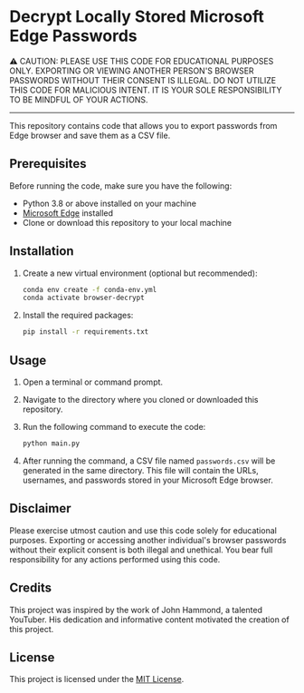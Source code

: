 # Decrypt Locally Stored Microsoft Edge Passwords
&#9888; CAUTION: PLEASE USE THIS CODE FOR EDUCATIONAL PURPOSES ONLY. EXPORTING OR VIEWING ANOTHER PERSON'S BROWSER PASSWORDS WITHOUT THEIR CONSENT IS ILLEGAL. DO NOT UTILIZE THIS CODE FOR MALICIOUS INTENT. IT IS YOUR SOLE RESPONSIBILITY TO BE MINDFUL OF YOUR ACTIONS.

---
This repository contains code that allows you to export passwords from Edge browser and save them as a CSV file. 

## Prerequisites

Before running the code, make sure you have the following:

- Python 3.8 or above installed on your machine
- [Microsoft Edge](https://www.microsoft.com/en-us/edge/download?form=MA13FJ&ch) installed
- Clone or download this repository to your local machine

## Installation

1. Create a new virtual environment (optional but recommended):
   ```bash
   conda env create -f conda-env.yml
   conda activate browser-decrypt
   ```

2. Install the required packages:
    ```bash
    pip install -r requirements.txt
    ```

## Usage
1. Open a terminal or command prompt.
2. Navigate to the directory where you cloned or downloaded this repository.
3. Run the following command to execute the code:

    ```bash
    python main.py
    ```
4. After running the command, a CSV file named `passwords.csv` will be generated in the same directory. This file will contain the URLs, usernames, and passwords stored in your Microsoft Edge browser.

## Disclaimer
Please exercise utmost caution and use this code solely for educational purposes. Exporting or accessing another individual's browser passwords without their explicit consent is both illegal and unethical. You bear full responsibility for any actions performed using this code.

## Credits
This project was inspired by the work of John Hammond, a talented YouTuber. His dedication and informative content motivated the creation of this project.

## License
This project is licensed under the [MIT License](LICENSE).

